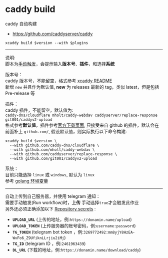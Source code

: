 # caddy build

caddy 自动构建
- https://github.com/caddyserver/caddy

```
xcaddy build $version --with $plugins
```

---

说明:  
脚本为[手动触发](../../actions/workflows/caddy-build.yml)，会提示输入**版本号**、**插件**，和选择**系统**

版本号：  
caddy 版本号，不能留空，格式参考 [xcaddy README](https://github.com/caddyserver/xcaddy#custom-builds)  
新增 `new` 并且作为默认值, **new** 为 releases 最新的 tag，类似 latest，但是包括 Pre-release 等

插件：  
caddy 插件，不能留空，默认值为:  
`caddy-dns/cloudflare mholt/caddy-webdav caddyserver/replace-response git001/caddyv2-upload`  
格式参考**默认值**，插件参考[官方下载页面](https://caddyserver.com/download), 只接受来自 github 的插件，默认会在前面补上 `github.com/`, 假设默认值，则实际执行以下命令构建:
```
xcaddy build $version \
  --with github.com/caddy-dns/cloudflare \
  --with github.com/mholt/caddy-webdav \
  --with github.com/caddyserver/replace-response \
  --with github.com/git001/caddyv2-upload
```

系统：  
目前只能选择 `linux` 或 `windows`, 默认为 `linux`  
参考 [golang 环境变量](https://go.dev/doc/install/source#environment)

---

自动上传到自己服务器，并使用 telegram 通知：  
需要手动触发(Run workflow)时，**上传** 手动选择`true`才会触发此作业  
另外还必须正确添加以下 [Repository secrets](../../settings/secrets/actions) :
  - **`UPLOAD_URL`** (上传的地址，例:`https://donamin.name/upload`)
  - **`UPLOAD_TOKEN`** (上传服务器的账号密码，例:`username:password`)
  - **`TG_TOKEN`** (telegram bot token ，例:`3269772492:mm8yjY8HzEA-WvFo6_Z9UfiknLLrjiu2iMj`)
  - **`TG_ID`** (telegram ID ，例:`2461963439`)
  - **`DL_URL`** (下载的地址，例:`https://donamin.name/download/caddy`)
